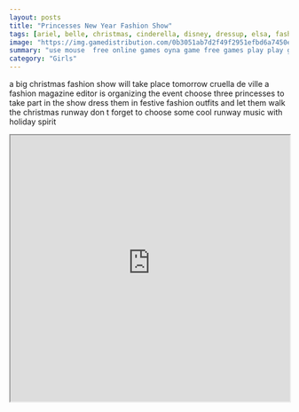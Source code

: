 ```yaml
---
layout: posts
title: "Princesses New Year Fashion Show"
tags: [ariel, belle, christmas, cinderella, disney, dressup, elsa, fashion, holiday, model, princess, rapunzel, runway, show, snow, white, free, online, games, oyna, game, free, games, play, play, games]
image: "https://img.gamedistribution.com/0b3051ab7d2f49f2951efbd6a7450e1d.jpg"
summary: "use mouse  free online games oyna game free games play play games"
category: "Girls"
---
```


a big christmas fashion show will take place tomorrow cruella de ville a fashion magazine editor is organizing the event choose three princesses to take part in the show dress them in festive fashion outfits and let them walk the christmas runway don t forget to choose some cool runway music with holiday spirit

<iframe width="100%" height="480px;" src="https://html5.gamedistribution.com/0b3051ab7d2f49f2951efbd6a7450e1d/"></iframe>